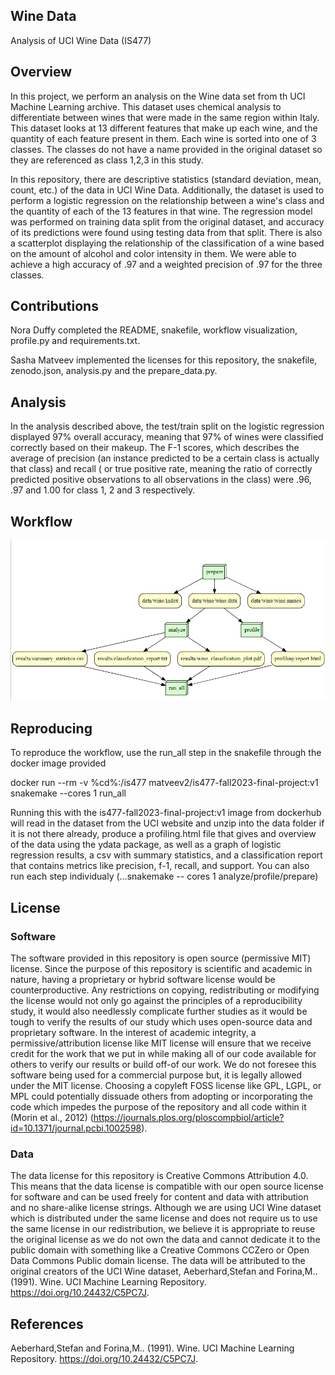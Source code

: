 ## Wine Data
Analysis of UCI Wine Data (IS477)
## Overview
In this project, we perform an analysis on the Wine data set from th UCI Machine Learning archive. This dataset uses chemical analysis to differentiate between wines that were made in the same region within Italy. This dataset looks at 13 different features that make up each wine, and the quantity of each feature present in them. Each wine is sorted into one of 3 classes. The classes do not have a name provided in the original dataset so they are referenced as class 1,2,3 in this study.

In this repository, there are descriptive statistics (standard deviation, mean, count, etc.) of the data in UCI Wine Data. Additionally, the dataset is used to perform a logistic regression on the relationship between a wine's class and the quantity of each of the 13 features in that wine. The regression model was performed on training data split from the original dataset, and accuracy of its predictions were found using testing data from that split. There is also a scatterplot displaying the relationship of the classification of a wine based on the amount of alcohol and color intensity in them. We were able to achieve a high accuracy of .97 and a weighted precision of .97 for the three classes. 

## Contributions
Nora Duffy completed the README, snakefile, workflow visualization, profile.py and requirements.txt.

Sasha Matveev implemented the licenses for this repository, the snakefile, zenodo.json, analysis.py and the prepare_data.py.

## Analysis
In the analysis described above, the test/train split on the logistic regression displayed 97% overall accuracy, meaning that 97% of wines were classified correctly based on their makeup. The F-1 scores, which describes the average of precision (an instance predicted to be a certain class is actually that class) and recall ( or true positive rate, meaning the ratio of correctly predicted positive observations to all observations in the class) were .96, .97 and 1.00 for class 1, 2 and 3 respectively.  


## Workflow
![Screensot of workflow generated by snakefile](workflow_1.PNG)

## Reproducing 
To reproduce the workflow, use the run_all step in the snakefile through the docker image provided 

docker run --rm -v %cd%:/is477 matveev2/is477-fall2023-final-project:v1 snakemake --cores 1 run_all

Running this with the is477-fall2023-final-project:v1 image from dockerhub will read in the dataset from the UCI website and unzip into the data folder if it is not there already, produce a profiling.html file that gives and overview of the data using the ydata package, as well as a graph of logistic regression results, a csv with summary statistics, and a classification report that contains metrics like precision, f-1, recall, and support. You can also run each step individualy (...snakemake -- cores 1 analyze/profile/prepare)

## License
### Software
The software provided in this repository is open source (permissive MIT) license. Since the purpose of this repository is scientific and academic in nature, having a proprietary or hybrid software license would be counterproductive. Any restrictions on copying, redistributing or modifying the license would not only go against the principles of a reproducibility study, it would also needlessly complicate further studies as it would be tough to verify the results of our study which uses open-source data and proprietary software. In the interest of academic integrity, a permissive/attribution license like MIT license will ensure that we receive credit for the work that we put in while making all of our code available for others to verify our results or build off-of our work. We do not foresee this software being used for a commercial purpose but, it is legally allowed under the MIT license. Choosing a copyleft FOSS license like GPL, LGPL, or MPL could potentially dissuade others from adopting or incorporating the code which impedes the purpose of the repository and all code within it (Morin et al., 2012) (https://journals.plos.org/ploscompbiol/article?id=10.1371/journal.pcbi.1002598).
### Data
The data license for this repository is Creative Commons Attribution 4.0. This means that the data license is compatible with our open source license for software and can be used freely for content and data with attribution and no share-alike license strings. Although we are using UCI Wine dataset which is distributed under the same license and does not require us to use the same license in our redistribution, we believe it is appropriate to reuse the original license as we do not own the data and cannot dedicate it to the public domain with something like a Creative Commons CCZero or Open Data Commons Public domain license. The data will be attributed to the original creators of the UCI Wine dataset, Aeberhard,Stefan and Forina,M.. (1991). Wine. UCI Machine Learning Repository. https://doi.org/10.24432/C5PC7J.

## References
Aeberhard,Stefan and Forina,M.. (1991). Wine. UCI Machine Learning Repository. https://doi.org/10.24432/C5PC7J.